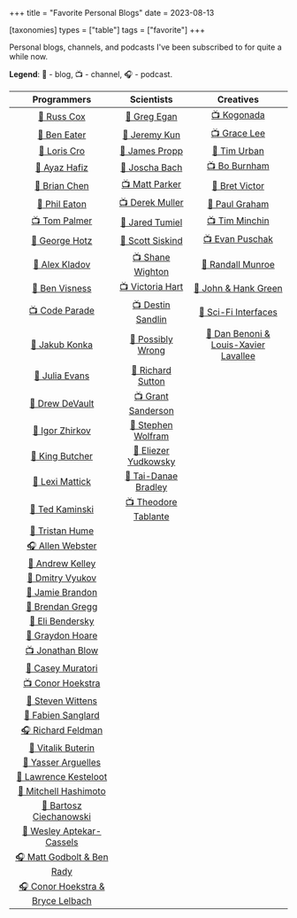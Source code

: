 +++
title = "Favorite Personal Blogs"
date = 2023-08-13

[taxonomies]
types = ["table"]
tags = ["favorite"]
+++

Personal blogs, channels, and podcasts I've been subscribed to for quite a while now.

<!-- more -->

**Legend**: 💭 - blog, 📺 - channel, 🎧 - podcast.

|                              Programmers                              |                               Scientists                               |                           Creatives                            |
|:---------------------------------------------------------------------:|:----------------------------------------------------------------------:|:--------------------------------------------------------------:|
|               [💭 Russ Cox](https://research.swtch.com)               |   [💭 Greg Egan](https://www.gregegan.net/BIBLIOGRAPHY/Online.html)    |          [📺 Kogonada](https://kogonada.com/archive)           |
|           [💭 Ben Eater](https://www.youtube.com/@BenEater)           |                 [💭 Jeremy Kun](https://jeremykun.com)                 | [📺 Grace Lee](https://www.youtube.com/@WhatsSoGreatAboutThat) |
|               [💭 Loris Cro](https://kristoff.it/blog/)               |          [💭 James Propp](https://mathenchant.wordpress.com/)          |        [💭 Tim Urban](https://waitbutwhy.com/archive/)         |
|                [💭 Ayaz Hafiz](https://ayazhafiz.com)                 |                    [💭 Joscha Bach](http://bach.ai)                    |      [📺 Bo Burnham](https://www.youtube.com/@boburnham)       |
|              [💭 Brian Chen](https://blog.vero.site/all)              |        [📺 Matt Parker](https://www.youtube.com/@standupmaths)         |            [💭 Bret Victor](http://worrydream.com)             |
|             [💭 Phil Eaton](https://notes.eatonphil.com)              |         [📺 Derek Muller](https://www.youtube.com/@veritasium)         |     [💭 Paul Graham](http://paulgraham.com/articles.html)      |
|         [📺 Tom Palmer](https://www.youtube.com/@contextfree)         |         [💭 Jared Tumiel](https://jaredtumiel.github.io/blog/)         |     [📺 Tim Minchin](https://www.youtube.com/@TimMinchin)      |
|           [💭 George Hotz](https://geohot.github.io/blog/)            |        [💭 Scott Siskind](https://astralcodexten.substack.com)         |    [📺 Evan Puschak](https://www.youtube.com/@Nerdwriter1)     |
|              [💭 Alex Kladov](https://matklad.github.io)              |       [📺 Shane Wighton](https://www.youtube.com/@StuffMadeHere)       |         [💭 Randall Munroe](https://xkcd.com/archive/)         |
|                [💭 Ben Visness](https://bvisness.me/)                 |           [📺 Victoria Hart](https://www.youtube.com/Vihart)           |       [💭 John & Hank Green](https://nerdfighteria.com)        |
|         [📺 Code Parade](https://www.youtube.com/@CodeParade)         |     [📺 Destin Sandlin](https://www.youtube.com/@smartereveryday)      |      [💭 Sci-Fi Interfaces](https://scifiinterfaces.com)       |
|              [💭 Jakub Konka](http://www.jakubkonka.com)              |        [💭 Possibly Wrong](https://possiblywrong.wordpress.com)        | [💭 Dan Benoni & Louis-Xavier Lavallee](https://growth.design) |
|                   [💭 Julia Evans](https://jvns.ca)                   |          [💭 Richard Sutton](http://www.incompleteideas.net)           |                                                                |
|              [💭 Drew DeVault](https://drewdevault.com)               |       [📺 Grant Sanderson](https://www.youtube.com/@3blue1brown)       |                                                                |
|           [💭 Igor Zhirkov](https://rubber-duck-typing.com)           | [💭 Stephen Wolfram](https://writings.stephenwolfram.com/all-by-date/) |                                                                |
|                 [💭 King Butcher](https://kprotty.me)                 |       [💭 Eliezer Yudkowsky](https://www.yudkowsky.net/sitemap/)       |                                                                |
|            [💭 Lexi Mattick](https://kognise.dev/writing)             |      [💭 Tai-Danae Bradley](https://www.math3ma.com/categories/)       |                                                                |
|         [💭 Ted Kaminski](https://www.tedinski.com/archive/)          |    [📺 Theodore Tablante](https://www.youtube.com/@BranchEducation)    |                                                                |
|           [💭 Tristan Hume](https://thume.ca/archive.html)            |                                                                        |                                                                |
|         [🎧 Allen Webster](https://conversations.mr4th.com/)          |                                                                        |                                                                |
|             [💭 Andrew Kelley](https://andrewkelley.me/)              |                                                                        |                                                                |
|          [💭 Dmitry Vyukov](https://www.1024cores.net/home/)          |                                                                        |                                                                |
|        [💭 Jamie Brandon](https://www.scattered-thoughts.net)         |                                                                        |                                                                |
|        [💭 Brendan Gregg](https://www.brendangregg.com/blog/)         |                                                                        |                                                                |
|    [💭 Eli Bendersky](https://eli.thegreenplace.net/archives/all/)    |                                                                        |                                                                |
|          [💭 Graydon Hoare](https://graydon2.dreamwidth.org)          |                                                                        |                                                                |
|         [📺 Jonathan Blow](https://www.youtube.com/@jblow888)         |                                                                        |                                                                |
|         [💭 Casey Muratori](https://www.computerenhance.com/)         |                                                                        |                                                                |
|       [📺 Conor Hoekstra](https://www.youtube.com/@code_report)       |                                                                        |                                                                |
|                 [💭 Steven Wittens](https://acko.net)                 |                                                                        |                                                                |
|           [💭 Fabien Sanglard](https://fabiensanglard.net)            |                                                                        |                                                                |
|           [🎧 Richard Feldman](https://pod.link/1602572955)           |                                                                        |                                                                |
|               [💭 Vitalik Buterin](https://vitalik.ca)                |                                                                        |                                                                |
|             [💭 Yasser Arguelles](https://yasserarg.com/)             |                                                                        |                                                                |
|      [💭 Lawrence Kesteloot](https://www.teamten.com/lawrence/)       |                                                                        |                                                                |
|        [💭 Mitchell Hashimoto](https://mitchellh.com/writing)         |                                                                        |                                                                |
|      [💭 Bartosz Ciechanowski](https://ciechanow.ski/archives/)       |                                                                        |                                                                |
|        [💭 Wesley Aptekar-Cassels](https://blog.wesleyac.com)         |                                                                        |                                                                |
| [🎧 Matt Godbolt & Ben Rady](https://www.twoscomplement.org/#podcast) |                                                                        |                                                                |
|   [🎧 Conor Hoekstra & Bryce Lelbach](https://adspthepodcast.com/)    |                                                                        |                                                                |
